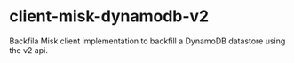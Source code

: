 # client-misk-dynamodb-v2

Backfila Misk client implementation to backfill a DynamoDB datastore using the
v2 api.
